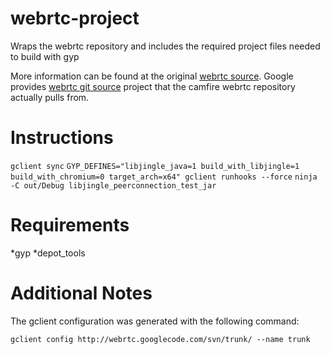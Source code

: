 webrtc-project
==============

Wraps the webrtc repository and includes the required project files needed to build with gyp


More information can be found at the original [webrtc source].
Google provides [webrtc git source] project that the camfire webrtc repository actually pulls from.

# Instructions
`gclient sync`
`GYP_DEFINES="libjingle_java=1 build_with_libjingle=1 build_with_chromium=0 target_arch=x64" gclient runhooks --force`
`ninja -C out/Debug libjingle_peerconnection_test_jar`

# Requirements

*gyp
*depot_tools

[webrtc git source]: https://chromium.googlesource.com/external/webrtc
[webrtc source]: https://code.google.com/p/webrtc/ 

# Additional Notes

The gclient configuration was generated with the following command:

`gclient config http://webrtc.googlecode.com/svn/trunk/ --name trunk`
